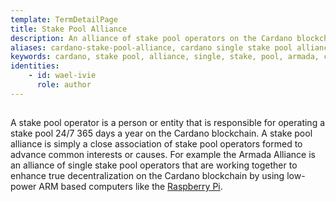 ```yaml
---
template: TermDetailPage
title: Stake Pool Alliance 
description: An alliance of stake pool operators on the Cardano blockchain.
aliases: cardano-stake-pool-alliance, cardano single stake pool alliance, stake pool alliance, alliance, armada alliance
keywords: cardano, stake pool, alliance, single, stake, pool, armada, cardano-stake-pool-alliance
identities: 
    - id: wael-ivie
      role: author
---
```


##

A stake pool operator is a person or entity that is responsible for operating a stake pool 24/7 365 days a year on the Cardano blockchain. A stake pool alliance is simply a close association of stake pool operators formed to advance common interests or causes. For example the Armada Alliance is an alliance of single stake pool operators that are working together to enhance true decentralization on the Cardano blockchain by using low-power ARM based computers like the [Raspberry Pi](/en/identities/raspberrypi.md).

